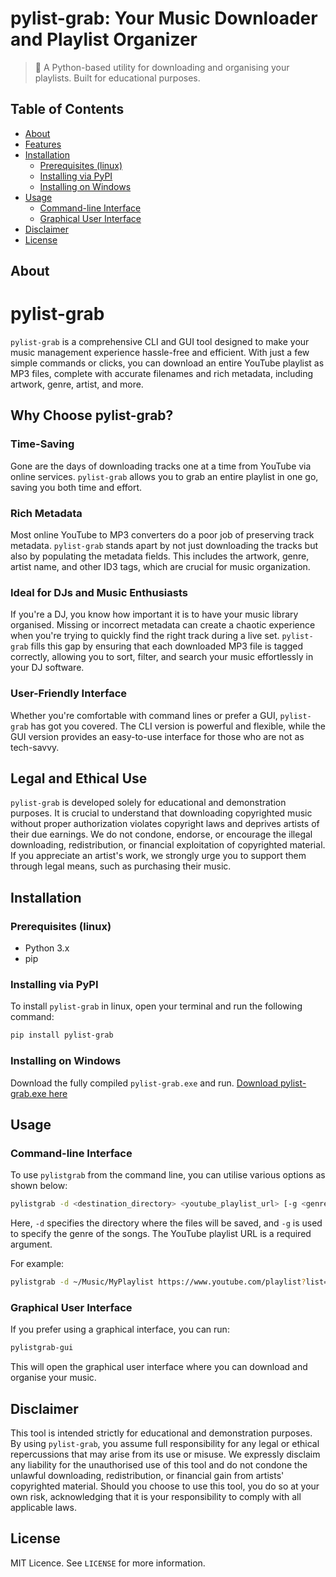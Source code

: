 # pylist-grab: Your Music Downloader and Playlist Organizer

> 🎵 A Python-based utility for downloading and organising your playlists. Built for educational purposes.

## Table of Contents

- [About](#about)
- [Features](#features)
- [Installation](#installation)
  - [Prerequisites (linux)](#prerequisites)
  - [Installing via PyPI](#installing-via-pypi)
  - [Installing on Windows](#installing-on-windows)
- [Usage](#usage)
  - [Command-line Interface](#command-line-interface)
  - [Graphical User Interface](#graphical-user-interface)
- [Disclaimer](#disclaimer)
- [License](#license)

## About

# pylist-grab

`pylist-grab` is a comprehensive CLI and GUI tool designed to make your music management experience hassle-free and efficient. With just a few simple commands or clicks, you can download an entire YouTube playlist as MP3 files, complete with accurate filenames and rich metadata, including artwork, genre, artist, and more.

## Why Choose pylist-grab?

### Time-Saving
Gone are the days of downloading tracks one at a time from YouTube via online services. `pylist-grab` allows you to grab an entire playlist in one go, saving you both time and effort.

### Rich Metadata
Most online YouTube to MP3 converters do a poor job of preserving track metadata. `pylist-grab` stands apart by not just downloading the tracks but also by populating the metadata fields. This includes the artwork, genre, artist name, and other ID3 tags, which are crucial for music organization.

### Ideal for DJs and Music Enthusiasts
If you're a DJ, you know how important it is to have your music library organised. Missing or incorrect metadata can create a chaotic experience when you're trying to quickly find the right track during a live set. `pylist-grab` fills this gap by ensuring that each downloaded MP3 file is tagged correctly, allowing you to sort, filter, and search your music effortlessly in your DJ software.

### User-Friendly Interface
Whether you're comfortable with command lines or prefer a GUI, `pylist-grab` has got you covered. The CLI version is powerful and flexible, while the GUI version provides an easy-to-use interface for those who are not as tech-savvy.

## Legal and Ethical Use
`pylist-grab` is developed solely for educational and demonstration purposes. It is crucial to understand that downloading copyrighted music without proper authorization violates copyright laws and deprives artists of their due earnings. We do not condone, endorse, or encourage the illegal downloading, redistribution, or financial exploitation of copyrighted material. If you appreciate an artist's work, we strongly urge you to support them through legal means, such as purchasing their music.

## Installation

### Prerequisites (linux)

- Python 3.x
- pip

### Installing via PyPI

To install `pylist-grab` in linux, open your terminal and run the following command:

```bash
pip install pylist-grab
```
### Installing on Windows

Download the fully compiled `pylist-grab.exe` and run. 
[Download pylist-grab.exe here](https://github.com/lewis-morris/pylist-grab/releases/download/v0.0.3/pylist-grab.exe)


## Usage

### Command-line Interface

To use `pylistgrab` from the command line, you can utilise various options as shown below:

```bash
pylistgrab -d <destination_directory> <youtube_playlist_url> [-g <genre>]
```

Here, `-d` specifies the directory where the files will be saved, and `-g` is used to specify the genre of the songs. The YouTube playlist URL is a required argument.

For example:

```bash
pylistgrab -d ~/Music/MyPlaylist https://www.youtube.com/playlist?list=PLxxxxxx -g "Pop"
```

### Graphical User Interface

If you prefer using a graphical interface, you can run:

```bash
pylistgrab-gui
```

This will open the graphical user interface where you can download and organise your music.

## Disclaimer

This tool is intended strictly for educational and demonstration purposes. By using `pylist-grab`, you assume full responsibility for any legal or ethical repercussions that may arise from its use or misuse. We expressly disclaim any liability for the unauthorised use of this tool and do not condone the unlawful downloading, redistribution, or financial gain from artists' copyrighted material. Should you choose to use this tool, you do so at your own risk, acknowledging that it is your responsibility to comply with all applicable laws.
## License

MIT Licence. See `LICENSE` for more information.
